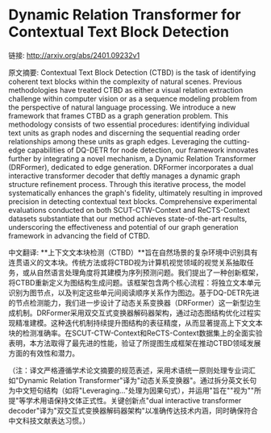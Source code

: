 # Dynamic Relation Transformer for Contextual Text Block Detection

链接: http://arxiv.org/abs/2401.09232v1

原文摘要:
Contextual Text Block Detection (CTBD) is the task of identifying coherent
text blocks within the complexity of natural scenes. Previous methodologies
have treated CTBD as either a visual relation extraction challenge within
computer vision or as a sequence modeling problem from the perspective of
natural language processing. We introduce a new framework that frames CTBD as a
graph generation problem. This methodology consists of two essential
procedures: identifying individual text units as graph nodes and discerning the
sequential reading order relationships among these units as graph edges.
Leveraging the cutting-edge capabilities of DQ-DETR for node detection, our
framework innovates further by integrating a novel mechanism, a Dynamic
Relation Transformer (DRFormer), dedicated to edge generation. DRFormer
incorporates a dual interactive transformer decoder that deftly manages a
dynamic graph structure refinement process. Through this iterative process, the
model systematically enhances the graph's fidelity, ultimately resulting in
improved precision in detecting contextual text blocks. Comprehensive
experimental evaluations conducted on both SCUT-CTW-Context and ReCTS-Context
datasets substantiate that our method achieves state-of-the-art results,
underscoring the effectiveness and potential of our graph generation framework
in advancing the field of CTBD.

中文翻译:
**上下文文本块检测（CTBD）**旨在自然场景的复杂环境中识别具有连贯语义的文本块。传统方法或将CTBD视为计算机视觉领域的视觉关系抽取任务，或从自然语言处理角度将其建模为序列预测问题。我们提出了一种创新框架，将CTBD重新定义为图结构生成问题。该框架包含两个核心流程：将独立文本单元识别为图节点，以及判定这些单元间阅读顺序关系作为图边。基于DQ-DETR先进的节点检测能力，我们进一步设计了动态关系变换器（DRFormer）这一新型边生成机制。DRFormer采用双交互式变换器解码器架构，通过动态图结构优化过程实现精准建模。这种迭代机制持续提升图结构的表征精度，从而显著提高上下文文本块的检测准确率。在SCUT-CTW-Context和ReCTS-Context数据集上的全面实验表明，本方法取得了最先进的性能，验证了所提图生成框架在推动CTBD领域发展方面的有效性和潜力。  

（注：译文严格遵循学术论文摘要的规范表述，采用术语统一原则处理专业词汇如"Dynamic Relation Transformer"译为"动态关系变换器"。通过拆分英文长句为中文短句结构（如将"Leveraging..."处理为因果句式），并运用"旨在""视为""所提"等学术用语保持文体正式性。关键创新点"dual interactive transformer decoder"译为"双交互式变换器解码器架构"以准确传达技术内涵，同时确保符合中文科技文献表达习惯。）
